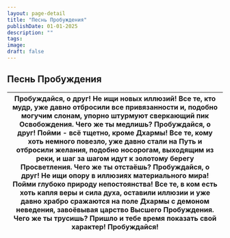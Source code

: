```yaml
---
layout: page-detail
title: "Песнь Пробуждения"
publishDate: 01-01-2025
description: ""
tags:
image:
draft: false
---
```


## Песнь Пробуждения
| Пробуждайся, о друг! Не ищи новых иллюзий!  Все те, кто мудр, уже давно отбросили все привязанности и,  подобно могучим слонам, упорно штурмуют сверкающий пик  Освобождения. Чего же ты медлишь?  Пробуждайся, о друг! Пойми - всё тщетно, кроме Дхармы!  Все те, кому хоть немного повезло, уже давно стали на Путь и  отбросили желания, подобно носорогам, выходящим из реки,  и шаг за шагом идут к золотому берегу Просветления.  Чего же ты отстаёшь?  Пробуждайся, о друг! Не ищи опору в иллюзиях материального  мира! Пойми глубоко природу непостоянства!  Все те, в ком есть хоть капля веры и сила духа, оставили  иллюзии и уже давно храбро сражаются на поле Дхармы с  демоном неведения, завоёвывая царство Высшего Пробуждения.  Чего же ты трусишь?   **Пришло и тебе время показать свой характер! Пробуждайся!** |
| ------------------------------------------------------------------------------------------------------------------------------------------------------------------------------------------------------------------------------------------------------------------------------------------------------------------------------------------------------------------------------------------------------------------------------------------------------------------------------------------------------------------------------------------------------------------------------------------------------------------------------------------------------------------------------------------------------------------------------------------------------------------------------------------------------------------------------------- |
  
  
